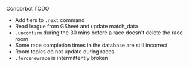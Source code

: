 Condorbot TODO

- Add tiers to `.next` command
- Read league from GSheet and update match_data
- `.unconfirm` during the 30 mins before a race doesn't delete the race room
- Some race completion times in the database are still incorrect
- Room topics do not update during races
- `.forcenewrace` is intermittently broken